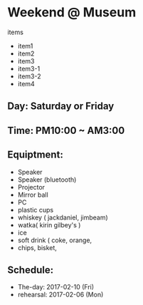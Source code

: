 # Weekend @ Museum

items

- item1
- item2
- item3
 - item3-1
 - item3-2
- item4



## Day: Saturday or Friday
## Time: PM10:00 ~ AM3:00

## Equiptment:
 - Speaker
 - Speaker (bluetooth)
 - Projector
 - Mirror ball
 - PC
 - plastic cups
 - whiskey ( jackdaniel, jimbeam)
 - watka( kirin gilbey's )
 - ice
 - soft drink ( coke, orange, 
 - chips, bisket, 

## Schedule:
  - The-day: 2017-02-10 (Fri)
  - rehearsal: 2017-02-06 (Mon)


